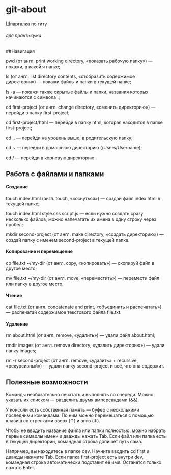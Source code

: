# git-about
Шпаргалка по гиту

######  *для практикума*

  ##Навигация

pwd (от англ. print working directory, «показать рабочую папку») — покажи, в какой я папке;  

ls (от англ. list directory contents, «отобразить содержимое директории») — покажи файлы и папки в текущей папке;  

ls -a — покажи также скрытые файлы и папки, названия которых начинаются с символа .;  

cd first-project (от англ. change directory, «сменить директорию») — перейди в папку first-project;  

cd first-project/html — перейди в папку html, которая находится в папке first-project;  

cd .. — перейди на уровень выше, в родительскую папку;  

cd ~ — перейди в домашнюю директорию (/Users/Username);  

cd / — перейди в корневую директорию.  

## Работа с файлами и папками  

#### Создание  

touch index.html (англ. touch, «коснуться») — создай файл index.html в текущей папке;  

touch index.html style.css script.js — если нужно создать сразу несколько файлов, можно напечатать их имена в одну строку через пробел;  

mkdir second-project (от англ. make directory, «создать директорию») — создай папку с именем second-project в текущей папке.  

#### Копирование и перемещение  

cp file.txt ~/my-dir (от англ. copy, «копировать») — скопируй файл в другое место;  

mv file.txt ~/my-dir (от англ. move, «переместить») — перемести файл или папку в другое место.  

#### Чтение  

cat file.txt (от англ. concatenate and print, «объединить и распечатать») — распечатай содержимое текстового файла file.txt.  

#### Удаление  

rm about.html (от англ. remove, «удалить») — удали файл about.html;  

rmdir images (от англ. remove directory, «удалить директорию») — удали папку images;  

rm -r second-project (от англ. remove, «удалить» + recursive, «рекурсивный») — удали папку second-project и всё, что она содержит.  

## Полезные возможности  

Команды необязательно печатать и выполнять по очереди. Можно указать их списком — разделить двумя амперсандами (&&).  

У консоли есть собственная память — буфер с несколькими последними командами. По ним можно перемещаться с помощью клавиш со стрелками вверх (↑) и вниз (↓).  

Чтобы не вводить название файла или папки полностью, можно набрать первые символы имени и дважды нажать Tab. Если файл или папка есть в текущей директории, командная строка допишет путь сама.  

Например, вы находитесь в папке dev. Начните вводить cd first и дважды нажмите Tab. Если папка first-project есть внутри dev, командная строка автоматически подставит её имя. Останется только нажать Enter.  